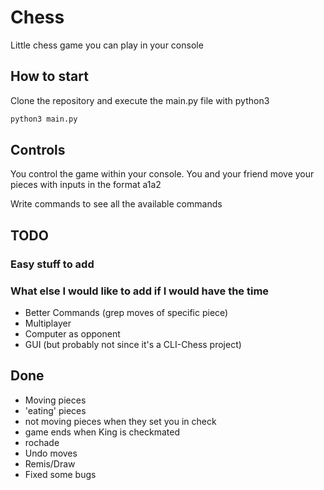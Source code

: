 # Chess

Little chess game you can play in your console

## How to start

Clone the repository and execute the main.py file with python3

```bash
python3 main.py
```

## Controls

You control the game within your console.
You and your friend move your pieces with inputs in the format a1a2

Write commands to see all the available commands

## TODO

### Easy stuff to add

### What else I would like to add if I would have the time

* Better Commands (grep moves of specific piece)
* Multiplayer
* Computer as opponent
* GUI (but probably not since it's a CLI-Chess project)

## Done

* Moving pieces
* 'eating' pieces
* not moving pieces when they set you in check
* game ends when King is checkmated
* rochade
* Undo moves
* Remis/Draw
* Fixed some bugs
